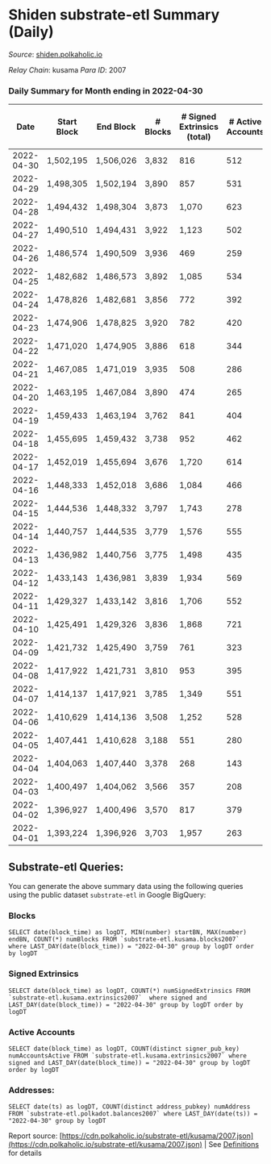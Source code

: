 # Shiden substrate-etl Summary (Daily)

_Source_: [shiden.polkaholic.io](https://shiden.polkaholic.io)

*Relay Chain*: kusama
*Para ID*: 2007



### Daily Summary for Month ending in 2022-04-30


| Date | Start Block | End Block | # Blocks | # Signed Extrinsics (total) | # Active Accounts | # Passive | # New | # Addresses with Balances | # Events | # Transfers | # XCM Transfers In | # XCM Transfers Out |
| ---- | ----------- | --------- | -------- | --------------------------- | ----------------- | --------- | ----- | ------------------------- | -------- | ----------- | ------------------ | ------------------- |
| 2022-04-30 | 1,502,195 | 1,506,026 | 3,832  | 816 | 512 |  |  | 537,814 | 105,516 | 5,414 ($953,687.07) |   |   |
| 2022-04-29 | 1,498,305 | 1,502,194 | 3,890  | 857 | 531 |  |  |  | 316,687 | 33,326 ($323,431.03) |   |   |
| 2022-04-28 | 1,494,432 | 1,498,304 | 3,873  | 1,070 | 623 |  |  |  | 365,787 | 39,709 ($951,669.46) |   |   |
| 2022-04-27 | 1,490,510 | 1,494,431 | 3,922  | 1,123 | 502 |  |  |  | 64,111 | 6,236 ($694,932.25) |   |   |
| 2022-04-26 | 1,486,574 | 1,490,509 | 3,936  | 469 | 259 |  |  |  | 74,825 | 6,749 ($1,169,176.90) |   |   |
| 2022-04-25 | 1,482,682 | 1,486,573 | 3,892  | 1,085 | 534 |  |  |  | 80,885 | 7,046 ($714,453.72) |   |   |
| 2022-04-24 | 1,478,826 | 1,482,681 | 3,856  | 772 | 392 |  |  |  | 66,849 | 7,301 ($535,030.11) |   |   |
| 2022-04-23 | 1,474,906 | 1,478,825 | 3,920  | 782 | 420 |  |  |  | 76,219 | 8,122 ($214,193.67) |   |   |
| 2022-04-22 | 1,471,020 | 1,474,905 | 3,886  | 618 | 344 |  |  |  | 83,582 | 8,938 ($301,648.10) |   |   |
| 2022-04-21 | 1,467,085 | 1,471,019 | 3,935  | 508 | 286 |  |  |  | 64,661 | 7,126 ($750,269.45) |   |   |
| 2022-04-20 | 1,463,195 | 1,467,084 | 3,890  | 474 | 265 |  |  |  | 54,412 | 6,360 ($1,499,022.64) |   |   |
| 2022-04-19 | 1,459,433 | 1,463,194 | 3,762  | 841 | 404 |  |  |  | 79,403 | 8,388 ($1,763,615.37) |   |   |
| 2022-04-18 | 1,455,695 | 1,459,432 | 3,738  | 952 | 462 |  |  |  | 78,852 | 7,462 ($1,864,727.80) |   |   |
| 2022-04-17 | 1,452,019 | 1,455,694 | 3,676  | 1,720 | 614 |  |  |  | 70,249 | 6,778 ($680,766.03) |   |   |
| 2022-04-16 | 1,448,333 | 1,452,018 | 3,686  | 1,084 | 466 |  |  |  | 68,928 | 6,915 ($521,881.61) |   |   |
| 2022-04-15 | 1,444,536 | 1,448,332 | 3,797  | 1,743 | 278 |  |  |  | 67,132 | 7,169 ($1,318,253.67) |   |   |
| 2022-04-14 | 1,440,757 | 1,444,535 | 3,779  | 1,576 | 555 |  |  |  | 64,109 | 6,459 ($689,101.61) |   |   |
| 2022-04-13 | 1,436,982 | 1,440,756 | 3,775  | 1,498 | 435 |  |  |  | 72,271 | 6,996 ($932,271.80) |   |   |
| 2022-04-12 | 1,433,143 | 1,436,981 | 3,839  | 1,934 | 569 |  |  |  | 107,445 | 7,680 ($637,665.56) |   |   |
| 2022-04-11 | 1,429,327 | 1,433,142 | 3,816  | 1,706 | 552 |  |  |  | 93,799 | 7,955 ($2,281,585.23) |   |   |
| 2022-04-10 | 1,425,491 | 1,429,326 | 3,836  | 1,868 | 721 |  |  |  | 99,576 | 7,449 ($2,570,340.05) |   |   |
| 2022-04-09 | 1,421,732 | 1,425,490 | 3,759  | 761 | 323 |  |  |  | 76,935 | 6,914 ($2,080,848.22) |   |   |
| 2022-04-08 | 1,417,922 | 1,421,731 | 3,810  | 953 | 395 |  |  |  | 72,510 | 6,666 ($536,452.27) |   |   |
| 2022-04-07 | 1,414,137 | 1,417,921 | 3,785  | 1,349 | 551 |  |  |  | 88,702 | 7,339 ($648,113.29) |   |   |
| 2022-04-06 | 1,410,629 | 1,414,136 | 3,508  | 1,252 | 528 |  |  |  | 1,128,965 | 118,269 ($531,954.53) |   |   |
| 2022-04-05 | 1,407,441 | 1,410,628 | 3,188  | 551 | 280 |  |  |  | 3,272,948 | 316,760 ($637,808.37) |   |   |
| 2022-04-04 | 1,404,063 | 1,407,440 | 3,378  | 268 | 143 |  |  |  | 3,311,662 | 402,984 ($249,675.24) |   |   |
| 2022-04-03 | 1,400,497 | 1,404,062 | 3,566  | 357 | 208 |  |  |  | 2,613,206 | 334,611 ($1,131,747.85) |   |   |
| 2022-04-02 | 1,396,927 | 1,400,496 | 3,570  | 817 | 379 |  |  |  | 2,198,012 | 234,753 ($3,499,863.03) |   |   |
| 2022-04-01 | 1,393,224 | 1,396,926 | 3,703  | 1,957 | 263 |  |  |  | 1,179,636 | 114,765 ($3,110,071.48) |   |   |

## Substrate-etl Queries:
You can generate the above summary data using the following queries using the public dataset `substrate-etl` in Google BigQuery:


### Blocks
```
SELECT date(block_time) as logDT, MIN(number) startBN, MAX(number) endBN, COUNT(*) numBlocks FROM `substrate-etl.kusama.blocks2007`  where LAST_DAY(date(block_time)) = "2022-04-30" group by logDT order by logDT
```


### Signed Extrinsics
```
SELECT date(block_time) as logDT, COUNT(*) numSignedExtrinsics FROM `substrate-etl.kusama.extrinsics2007`  where signed and LAST_DAY(date(block_time)) = "2022-04-30" group by logDT order by logDT
```


### Active Accounts
```
SELECT date(block_time) as logDT, COUNT(distinct signer_pub_key) numAccountsActive FROM `substrate-etl.kusama.extrinsics2007` where signed and LAST_DAY(date(block_time)) = "2022-04-30" group by logDT order by logDT
```


### Addresses:
```
SELECT date(ts) as logDT, COUNT(distinct address_pubkey) numAddress FROM `substrate-etl.polkadot.balances2007` where LAST_DAY(date(ts)) = "2022-04-30" group by logDT
```



Report source: [https://cdn.polkaholic.io/substrate-etl/kusama/2007.json](https://cdn.polkaholic.io/substrate-etl/kusama/2007.json) | See [Definitions](/DEFINITIONS.md) for details
